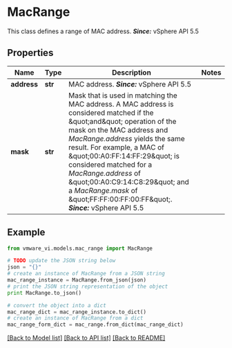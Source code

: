 # MacRange

This class defines a range of MAC address.  ***Since:*** vSphere API 5.5 

## Properties
Name | Type | Description | Notes
------------ | ------------- | ------------- | -------------
**address** | **str** | MAC address.  ***Since:*** vSphere API 5.5  | 
**mask** | **str** | Mask that is used in matching the MAC address.  A MAC address is considered matched if the \&quot;and\&quot; operation of the mask on the MAC address and *MacRange.address* yields the same result. For example, a MAC of \&quot;00:A0:FF:14:FF:29\&quot; is considered matched for a *MacRange.address* of \&quot;00:A0:C9:14:C8:29\&quot; and a *MacRange.mask* of \&quot;FF:FF:00:FF:00:FF\&quot;.  ***Since:*** vSphere API 5.5  | 

## Example

```python
from vmware_vi.models.mac_range import MacRange

# TODO update the JSON string below
json = "{}"
# create an instance of MacRange from a JSON string
mac_range_instance = MacRange.from_json(json)
# print the JSON string representation of the object
print MacRange.to_json()

# convert the object into a dict
mac_range_dict = mac_range_instance.to_dict()
# create an instance of MacRange from a dict
mac_range_form_dict = mac_range.from_dict(mac_range_dict)
```
[[Back to Model list]](../README.md#documentation-for-models) [[Back to API list]](../README.md#documentation-for-api-endpoints) [[Back to README]](../README.md)


